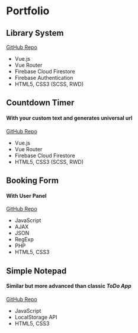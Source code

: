 # Portfolio

## Library System
[GitHub Repo](https://github.com/lukasztucholski/library-system)
* Vue.js
* Vue Router
* Firebase Cloud Firestore
* Firebase Authentication
* HTML5, CSS3 (SCSS, RWD)

## Countdown Timer
#### With your custom text and generates universal url
[GitHub Repo](https://github.com/lukasztucholski/countdown-timer)
* Vue.js
* Vue Router
* Firebase Cloud Firestore
* HTML5, CSS3 (SCSS, RWD)

## Booking Form
#### With User Panel
[GitHub Repo](https://github.com/lukasztucholski/booking-form)
* JavaScript
* AJAX
* JSON
* RegExp
* PHP
* HTML5, CSS3

## Simple Notepad
#### Similar but more advanced than classic _ToDo App_
[GitHub Repo](https://github.com/lukasztucholski/notepad)
* JavaScript
* LocalStorage API
* HTML5, CSS3